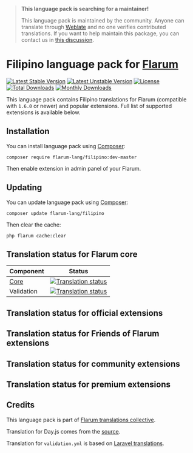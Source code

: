 > **This language pack is searching for a maintainer!**
>
> This language pack is maintained by the community. Anyone can translate through [Weblate](https://weblate.rob006.net/languages/fil/flarum/) and no one verifies contributed translations. If you want to help maintain this package, you can contact us in [this discussion](https://discuss.flarum.org/d/27519-the-flarum-language-project).


# Filipino language pack for [Flarum](https://flarum.org/)

[![Latest Stable Version](https://img.shields.io/packagist/v/flarum-lang/filipino?color=success&label=stable)](https://packagist.org/packages/flarum-lang/filipino) 
[![Latest Unstable Version](https://img.shields.io/packagist/v/flarum-lang/filipino?include_prereleases&label=unstable)](https://packagist.org/packages/flarum-lang/filipino) 
[![License](https://img.shields.io/packagist/l/flarum-lang/filipino)](https://packagist.org/packages/flarum-lang/filipino) 
[![Total Downloads](https://img.shields.io/packagist/dt/flarum-lang/filipino)](https://packagist.org/packages/flarum-lang/filipino/stats) 
[![Monthly Downloads](https://img.shields.io/packagist/dm/flarum-lang/filipino)](https://packagist.org/packages/flarum-lang/filipino/stats) 

This language pack contains Filipino translations for Flarum (compatible with `1.6.0` or newer) and popular extensions. Full list of supported extensions is available below.


## Installation

You can install language pack using [Composer](https://getcomposer.org/):

```console
composer require flarum-lang/filipino:dev-master
```

Then enable extension in admin panel of your Flarum.


## Updating

You can update language pack using [Composer](https://getcomposer.org/):

```console
composer update flarum-lang/filipino
```

Then clear the cache:

```console
php flarum cache:clear
```


## Translation status for Flarum core

| Component | Status |
| --- | --- |
| [Core](https://github.com/flarum/flarum-core) | [![Translation status](https://weblate.rob006.net/widgets/flarum/fil/core/svg-badge.svg)](https://weblate.rob006.net/projects/flarum/core/fil/) |
| Validation | [![Translation status](https://weblate.rob006.net/widgets/flarum/fil/validation/svg-badge.svg)](https://weblate.rob006.net/projects/flarum/validation/fil/) |


## Translation status for official extensions

<!-- flarum-extensions-list-start -->
<!-- flarum-extensions-list-stop -->


## Translation status for Friends of Flarum extensions

<!-- fof-extensions-list-start -->
<!-- fof-extensions-list-stop -->


## Translation status for community extensions

<!-- various-extensions-list-start -->
<!-- various-extensions-list-stop -->


## Translation status for premium extensions

<!-- premium-extensions-list-start -->
<!-- premium-extensions-list-stop -->


## Credits

This language pack is part of [Flarum translations collective](https://github.com/rob006-software/flarum-translations).

Translation for Day.js comes from the [source](https://github.com/iamkun/dayjs/blob/v1.10.4/src/locale/fil.js).

Translation for `validation.yml` is based on [Laravel translations](https://github.com/Laravel-Lang/lang/blob/8.1.3/src/fil/validation.php).
